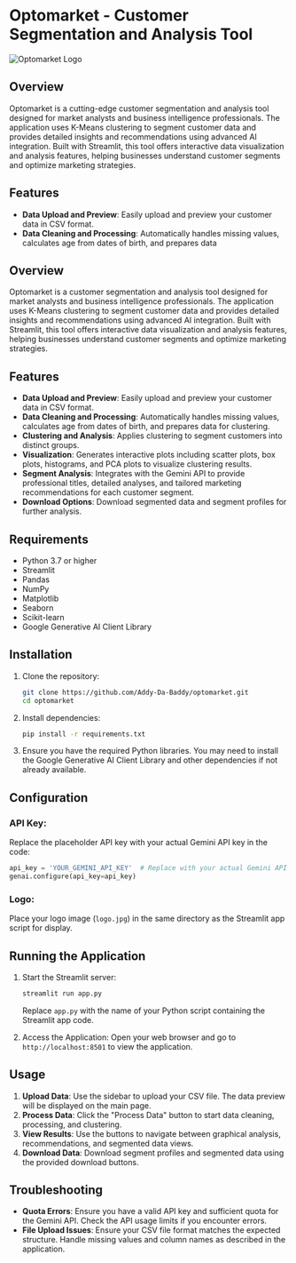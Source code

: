 # Optomarket - Customer Segmentation and Analysis Tool

![Optomarket Logo](logo.jpg/468x60?text=Optomarket+Logo)

## Overview

Optomarket is a cutting-edge customer segmentation and analysis tool designed for market analysts and business intelligence professionals. The application uses K-Means clustering to segment customer data and provides detailed insights and recommendations using advanced AI integration. Built with Streamlit, this tool offers interactive data visualization and analysis features, helping businesses understand customer segments and optimize marketing strategies.

## Features

- **Data Upload and Preview**: Easily upload and preview your customer data in CSV format.
- **Data Cleaning and Processing**: Automatically handles missing values, calculates age from dates of birth, and prepares data

## Overview

Optomarket is a customer segmentation and analysis tool designed for market analysts and business intelligence professionals. The application uses K-Means clustering to segment customer data and provides detailed insights and recommendations using advanced AI integration. Built with Streamlit, this tool offers interactive data visualization and analysis features, helping businesses understand customer segments and optimize marketing strategies.

## Features

- **Data Upload and Preview**: Easily upload and preview your customer data in CSV format.
- **Data Cleaning and Processing**: Automatically handles missing values, calculates age from dates of birth, and prepares data for clustering.
- **Clustering and Analysis**: Applies clustering to segment customers into distinct groups.
- **Visualization**: Generates interactive plots including scatter plots, box plots, histograms, and PCA plots to visualize clustering results.
- **Segment Analysis**: Integrates with the Gemini API to provide professional titles, detailed analyses, and tailored marketing recommendations for each customer segment.
- **Download Options**: Download segmented data and segment profiles for further analysis.

## Requirements

- Python 3.7 or higher
- Streamlit
- Pandas
- NumPy
- Matplotlib
- Seaborn
- Scikit-learn
- Google Generative AI Client Library

## Installation

1. Clone the repository:
   ```bash
   git clone https://github.com/Addy-Da-Baddy/optomarket.git
   cd optomarket
   ```

2. Install dependencies:
   ```bash
   pip install -r requirements.txt
   ```

3. Ensure you have the required Python libraries. You may need to install the Google Generative AI Client Library and other dependencies if not already available.

## Configuration

### API Key:
Replace the placeholder API key with your actual Gemini API key in the code:

```python
api_key = 'YOUR_GEMINI_API_KEY'  # Replace with your actual Gemini API key
genai.configure(api_key=api_key)
```

### Logo:
Place your logo image (`logo.jpg`) in the same directory as the Streamlit app script for display.

## Running the Application

1. Start the Streamlit server:
   ```bash
   streamlit run app.py
   ```
   Replace `app.py` with the name of your Python script containing the Streamlit app code.

2. Access the Application:
   Open your web browser and go to `http://localhost:8501` to view the application.

## Usage

1. **Upload Data**: Use the sidebar to upload your CSV file. The data preview will be displayed on the main page.
2. **Process Data**: Click the "Process Data" button to start data cleaning, processing, and clustering.
3. **View Results**: Use the buttons to navigate between graphical analysis, recommendations, and segmented data views.
4. **Download Data**: Download segment profiles and segmented data using the provided download buttons.

## Troubleshooting

- **Quota Errors**: Ensure you have a valid API key and sufficient quota for the Gemini API. Check the API usage limits if you encounter errors.
- **File Upload Issues**: Ensure your CSV file format matches the expected structure. Handle missing values and column names as described in the application.
